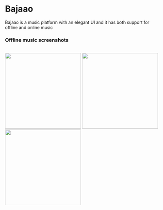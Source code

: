 
# Bajaao
Bajaao is a music platform with an elegant UI and it has both support for offline and online music

### Offline music screenshots
</br>
<div>
  <img src="https://user-images.githubusercontent.com/69726226/176685719-218a2292-7b03-463c-8fa7-a3137f275644.jpeg" width="250px" />  
  <img src="https://user-images.githubusercontent.com/69726226/176685997-38129e91-3604-4ae0-97ee-2c2ee043d6b4.jpeg" width="250px" />
  <img src="https://user-images.githubusercontent.com/69726226/176686329-cec4ca02-4a33-4d50-97e4-436d651e51a4.jpeg" width="250px" />
</div>
